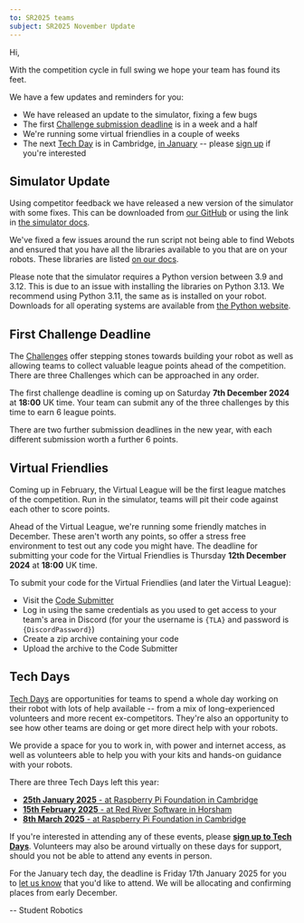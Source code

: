 ```yaml
---
to: SR2025 teams
subject: SR2025 November Update
---
```


Hi,

With the competition cycle in full swing we hope your team has found its feet.

We have a few updates and reminders for you:

* We have released an update to the simulator, fixing a few bugs
* The first [Challenge submission deadline][challenge-deadline] is in a week and a half
* We're running some virtual friendlies in a couple of weeks
* The next [Tech Day][tech-days] is in Cambridge, [in January][cambridge-tech-day-january] -- please [sign up][tech-day-signup] if you're interested

## Simulator Update

Using competitor feedback we have released a new version of the simulator with some fixes. This can be downloaded from [our GitHub](https://github.com/srobo/sbot_simulator/releases/download/2025.1.1/sbot-simulator-2025.1.1.zip) or using the link in [the simulator docs](https://studentrobotics.org/docs/simulator/setting_up_simulator).

We've fixed a few issues around the run script not being able to find Webots and ensured that you have all the libraries available to you that are on your robots. These libraries are listed [on our docs](https://studentrobotics.org/docs/kit/brain_board/python_libraries).

Please note that the simulator requires a Python version between 3.9 and 3.12. This is due to an issue with installing the libraries on Python 3.13. We recommend using Python 3.11, the same as is installed on your robot. Downloads for all operating systems are available from [the Python website](https://www.python.org/downloads/release/python-3119/).

## First Challenge Deadline

The [Challenges][challenges] offer stepping stones towards building your robot as well as allowing teams to collect valuable league points ahead of the competition. There are three Challenges which can be approached in any order.

The first challenge deadline is coming up on Saturday **7th December 2024** at **18:00** UK time. Your team can submit any of the three challenges by this time to earn 6 league points.

There are two further submission deadlines in the new year, with each different submission worth a further 6 points.

## Virtual Friendlies

Coming up in February, the Virtual League will be the first league matches of the competition. Run in the simulator, teams will pit their code against each other to score points.

Ahead of the Virtual League, we're running some friendly matches in December. These aren't worth any points, so offer a stress free environment to test out any code you might have. The deadline for submitting your code for the Virtual Friendlies is Thursday **12th December 2024** at **18:00** UK time.

To submit your code for the Virtual Friendlies (and later the Virtual League):

* Visit the [Code Submitter][code-submitter]
* Log in using the same credentials as you used to get access to your team's area in Discord (for your the username is `{TLA}` and password is `{DiscordPassword}`)
* Create a zip archive containing your code
* Upload the archive to the Code Submitter

## Tech Days

[Tech Days][tech-days] are opportunities for teams to spend a whole day working on their robot with lots of help available -- from a mix of long-experienced volunteers and more recent ex-competitors. They're also an opportunity to see how other teams are doing or get more direct help with your robots.

We provide a space for you to work in, with power and internet access, as well as volunteers able to help you with your kits and hands-on guidance with your robots.

There are three Tech Days left this year:

* [**25th January 2025** - at Raspberry Pi Foundation in Cambridge][cambridge-tech-day-january]
* [**15th February 2025** - at Red River Software in Horsham][horsham-tech-day-february]
* [**8th March 2025** - at Raspberry Pi Foundation in Cambridge][cambridge-tech-day-march]

If you're interested in attending any of these events, please **[sign up to Tech Days][tech-day-signup]**.
Volunteers may also be around virtually on these days for support, should you not be able to attend any events in person.

For the January tech day, the deadline is Friday 17th January 2025 for you to [let us know][tech-day-signup] that you'd like to attend. We will be allocating and confirming places from early December.

-- Student Robotics


[challenge-deadline]: https://studentrobotics.org/events/sr2025/first-challenge-submission-deadline/
[cambridge-tech-day-january]: https://studentrobotics.org/events/sr2025/cambridge-tech-day-january
[horsham-tech-day-february]: https://studentrobotics.org/events/sr2025/horsham-tech-day-february
[cambridge-tech-day-march]: https://studentrobotics.org/events/sr2025/cambridge-tech-day-march
[challenges]: https://studentrobotics.org/docs/resources/2025/challenges.html
[code-submitter]: https://studentrobotics.org/code-submitter/
[tech-days]: https://studentrobotics.org/docs/robots_101/tech_days
[tech-day-signup]: https://forms.gle/SpZnqpUAaRbxwy2C9
